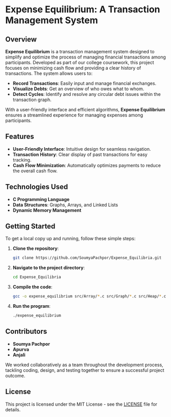 # **Expense Equilibrium: A Transaction Management System**

## **Overview**

**Expense Equilibrium** is a transaction management system designed to simplify and optimize the process of managing financial transactions among participants. Developed as part of our college coursework, this project focuses on minimizing cash flow and providing a clear history of transactions. The system allows users to:

- **Record Transactions**: Easily input and manage financial exchanges.
- **Visualize Debts**: Get an overview of who owes what to whom.
- **Detect Cycles**: Identify and resolve any circular debt issues within the transaction graph.

With a user-friendly interface and efficient algorithms, **Expense Equilibrium** ensures a streamlined experience for managing expenses among participants.

## **Features**

- **User-Friendly Interface**: Intuitive design for seamless navigation.
- **Transaction History**: Clear display of past transactions for easy tracking.
- **Cash Flow Minimization**: Automatically optimizes payments to reduce the overall cash flow.

## **Technologies Used**

- **C Programming Language**
- **Data Structures**: Graphs, Arrays, and Linked Lists
- **Dynamic Memory Management**

## **Getting Started**

To get a local copy up and running, follow these simple steps:

1. **Clone the repository**:
   ```bash
   git clone https://github.com/SoumyaPachpor/Expense_Equilibria.git
   ```
2. **Navigate to the project directory**:
   ```bash
   cd Expense_Equilibria
   ```
3. **Compile the code**:
   ```bash
   gcc -o expense_equilibrium src/Array/*.c src/Graph/*.c src/Heap/*.c src/List/*.c src/Algo/minimize_cash_flow.c main.c
   ```
4. **Run the program**:
   ```bash
   ./expense_equilibrium
   ```

## **Contributors**

- **Soumya Pachpor**
- **Apurva**
- **Anjali**

We worked collaboratively as a team throughout the development process, tackling coding, design, and testing together to ensure a successful project outcome.

## **License**

This project is licensed under the MIT License - see the [LICENSE](LICENSE) file for details.
